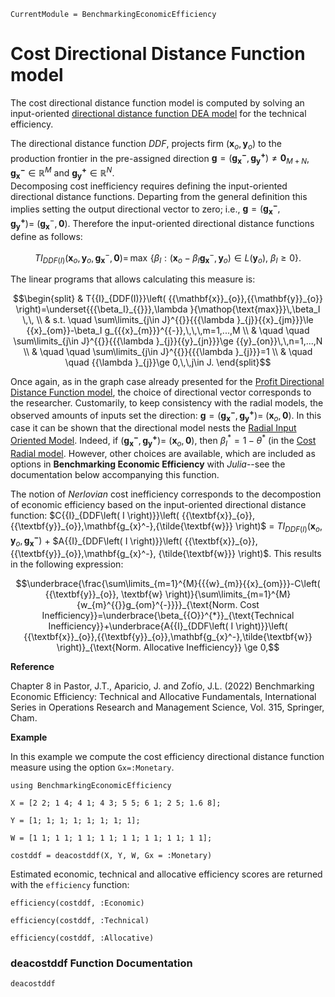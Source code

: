 ```@meta
CurrentModule = BenchmarkingEconomicEfficiency
```

# Cost Directional Distance Function model

The cost directional distance function model is computed by solving an input-oriented [directional distance function DEA model](https://javierbarbero.github.io/DataEnvelopmentAnalysis.jl/stable/technical/directional/) for the technical efficiency.

The directional distance function *DDF*, projects firm $\left( {{\mathbf{x}_o,\mathbf{y}_{o}}} \right)$ to the production frontier 
in the pre-assigned direction $\mathbf{g}= {\left({{\mathbf{g_{x}^-},\mathbf{g^{+}_y}}} \right)\neq\mathbf{0}_{M+N}}$, $\mathbf{g^{-}_{x}}\mathbb{\in R}^M$ and $\mathbf{g^+_{y}}\mathbb{\in R}^N$.  
Decomposing cost  inefficiency requires defining the input-oriented directional distance functions. Departing from the general definition this implies setting the output directional vector to zero; i.e., $\mathbf{g}= \left({{\mathbf{g_{x}^-}},{\mathbf{g_{y}^+}}} \right)=\:$$\left({{\mathbf{g}_{\textbf{x}}^-,\textbf{0}}} \right)$. Therefore the input-oriented directional distance functions define as follows:

```math
T{{I}_{DDF(I)}}\left( {{\textbf{x}}_{o}},{{\textbf{y}}_{o}}, \textbf{g}_{\textbf{x}}^{{-}}, \textbf{0} \right)=\,\max \,\left\{ \beta_I :\left( {{\textbf{x}}_{o}}-{{\beta_I}}\textbf{g}_{\textbf{x}}^{{-}},{{\textbf{y}}_{o}} \right) \in L(\textbf{y}_o),\ {{\beta_I }}\ge 0 \right\}.
```

The linear programs that allows calculating this measure is: 

```math
\begin{split}
& T{{I}_{DDF(I)}}\left( {{\mathbf{x}}_{o}},{{\mathbf{y}}_{o}} \right)=\underset{{{\beta_I}_{{}}},\lambda }{\mathop{\text{max}}}\,\beta_I \,\,  \\ 
& s.t. \quad  \sum\limits_{j\in J}^{{}}{{{\lambda }_{j}}{{x}_{jm}}}\le {{x}_{om}}-\beta_I g_{{{x}_{m}}}^{{-}},\,\,\,m=1,...,M  \\ 
& \quad \quad \sum\limits_{j\in J}^{{}}{{{\lambda }_{j}}{{y}_{jn}}}\ge {{y}_{on}}\,\,n=1,...,N \\ 
& \quad \quad \sum\limits_{j\in J}^{{}}{{{\lambda }_{j}}}=1 \\ 
& \quad \quad {{\lambda }_{j}}\ge 0,\,\,j\in J.  
\end{split}
```

Once again, as in the graph case already presented for the [Profit Directional Distance Function model](@ref), the choice of directional vector corresponds to the
researcher. Customarily, to keep consistency with the radial models, the observed amounts of inputs set the direction:
$\mathbf{g}= \left({{\mathbf{g_{x}^-}},{\mathbf{g_{y}^+}}} \right)=\:$$\left({{\mathbf{x}_o,\textbf{0}}}\right)$. In this case it can be shown that the directional
model nests the [Radial Input Oriented Model](https://javierbarbero.github.io/DataEnvelopmentAnalysis.jl/stable/technical/radial/#Radial-Input-Oriented-Model). Indeed, if $\left({{\mathbf{g_{x}^-},\mathbf{g^+_y}}} \right)= \:$$\left( {{\mathbf{x}_o,\mathbf{0}}} \right)$, then $\beta_I^{*}=1-\theta^*$ (in the [Cost Radial model](@ref). However, other choices are available, which are included as options in **Benchmarking Economic Efficiency** with *Julia*--see the documentation below accompanying this function.     

The notion of *Nerlovian* cost inefficiency corresponds to the decompostion of economic efficiency based on the input-oriented directional distance function: $C{{I}_{DDF\left( I \right)}}\left( {{\textbf{x}}_{o}},{{\textbf{y}}_{o}},\mathbf{g_{x}^-},{\tilde{\textbf{w}}} \right)$ = $T{{I}_{DDF\left( I \right)}}\left( {{\textbf{x}}_{o}},{{\textbf{y}}_{o},\mathbf{g_{x}^-}} \right)$ + $A{{I}_{DDF\left( I \right)}}\left( {{\textbf{x}}_{o}},{{\textbf{y}}_{o}},\mathbf{g_{x}^-},  {\tilde{\textbf{w}}} \right)$. This results in the following expression: 

```math
\underbrace{\frac{\sum\limits_{m=1}^{M}{{{w}_{m}}{{x}_{om}}}-C\left( {{\textbf{y}}_{o}}, \textbf{w} \right)}{\sum\limits_{m=1}^{M}{w_{m}^{{}}g_{om}^{-}}}}_{\text{Norm. Cost Inefficiency}}=\underbrace{\beta_{{O}}^{*}}_{\text{Technical Inefficiency}}+\underbrace{A{{I}_{DDF\left( I \right)}}\left( {{\textbf{x}}_{o}},{{\textbf{y}}_{o}},\mathbf{g_{x}^-},\tilde{\textbf{w}} \right)}_{\text{Norm. Allocative Inefficiency}} \ge 0,
```

**Reference**

Chapter 8 in Pastor, J.T., Aparicio, J. and Zofío, J.L. (2022) Benchmarking Economic Efficiency: Technical and Allocative Fundamentals, International Series in Operations Research and Management Science, Vol. 315,  Springer, Cham. 

**Example**

In this example we compute the cost efficiency directional distance function measure using the option `Gx=:Monetary`.
```@example costddf
using BenchmarkingEconomicEfficiency

X = [2 2; 1 4; 4 1; 4 3; 5 5; 6 1; 2 5; 1.6 8];

Y = [1; 1; 1; 1; 1; 1; 1; 1];

W = [1 1; 1 1; 1 1; 1 1; 1 1; 1 1; 1 1; 1 1];

costddf = deacostddf(X, Y, W, Gx = :Monetary)
```

Estimated economic, technical and allocative efficiency scores are returned with the `efficiency` function:
```@example costddf
efficiency(costddf, :Economic)
```

```@example costddf
efficiency(costddf, :Technical)
```

```@example costddf
efficiency(costddf, :Allocative)
```

### deacostddf Function Documentation

```@docs
deacostddf
```

